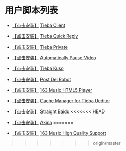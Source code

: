# 用户脚本列表

* [【点击安装】](https://github.com/FirefoxBar/userscript/raw/master/Tieba_Client/Tieba_Client.user.js) [Tieba Client](https://github.com/FirefoxBar/userscript/tree/master/Tieba_Client)

* [【点击安装】](https://github.com/FirefoxBar/userscript/raw/master/Tieba_Quick_Reply/Tieba_Quick_Reply.user.js) [Tieba Quick Reply](https://github.com/FirefoxBar/userscript/tree/master/Tieba_Quick_Reply)

* [【点击安装】](https://github.com/FirefoxBar/userscript/raw/master/Tieba_Private/Tieba_Private.user.js) [Tieba Private](https://github.com/FirefoxBar/userscript/tree/master/Tieba_Private)
* [【点击安装】](https://github.com/FirefoxBar/userscript/raw/master/Automatically_Pause_Video/Automatically_Pause_Video.user.js) [Automatically Pause Video](https://github.com/FirefoxBar/userscript/tree/master/Automatically_Pause_Video)

* [【点击安装】](https://github.com/FirefoxBar/userscript/raw/master/Tieba_Kuso/Tieba_Kuso.user.js) [Tieba Kuso](https://github.com/FirefoxBar/userscript/raw/master/Tieba_Kuso)

* [【点击安装】](https://github.com/FirefoxBar/userscript/raw/master/Post_Del_Robot/PostDelRobot.user.js) [Post Del Robot](https://github.com/FirefoxBar/userscript/raw/master/Post_Del_Robot)
* [【点击安装】](https://github.com/FirefoxBar/userscript/raw/master/163_Music_HTML5_Player/163_Music_HTML5_Player.user.js) [163 Music HTML5 Player](https://github.com/FirefoxBar/userscript/raw/master/163_Music_HTML5_Player)

* [【点击安装】](https://github.com/FirefoxBar/userscript/raw/master/Cache_Manager_for_Tieba_Ueditor/Cache_Manager_for_Tieba_Ueditor.user.js) [Cache Manager for Tieba Ueditor](https://github.com/FirefoxBar/userscript/raw/master/Cache_Manager_for_Tieba_Ueditor)
* [【点击安装】](https://github.com/FirefoxBar/userscript/raw/master/Straight_Baidu/Straight_Baidu.user.js) [Straight Baidu](https://github.com/FirefoxBar/userscript/raw/master/Straight_Baidu)
<<<<<<< HEAD
* [【点击安装】](https://github.com/FirefoxBar/userscript/raw/master/Akina/Akina.js) [Akina](https://github.com/FirefoxBar/userscript/raw/master/Akina)
=======

* [【点击安装】](https://github.com/FirefoxBar/userscript/raw/master/163_Music_High_Quality_Support/163.Music.HQ.user.js) [163 Music High Quality Support](https://github.com/FirefoxBar/userscript/raw/master/163_Music_High_Quality_Support)
>>>>>>> origin/master
